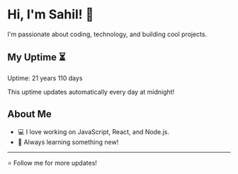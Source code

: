 # Hi, I'm Sahil! 👋

I'm passionate about coding, technology, and building cool projects.

## My Uptime ⏳
Uptime: 21 years 110 days

This uptime updates automatically every day at midnight!

## About Me
- 💻 I love working on JavaScript, React, and Node.js.
- 🎯 Always learning something new!

---

⭐️ Follow me for more updates!
